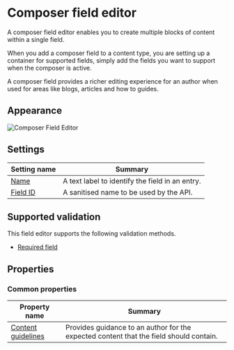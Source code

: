 # Composer field editor

A composer field editor enables you to create multiple blocks of content within a single field.

When you add a composer field to a content type, you are setting up a container for supported fields, simply add the fields you want to support when the composer is active.

A composer field provides a richer editing experience for an author when used for areas like blogs, articles and how to guides.

## Appearance
![Composer Field Editor](/images/field-editor-composer.png)

## Settings
| Setting name | Summary|
| ---| --- |
| [Name](/content-types/field-editors/field-settings.md#name) | A text label to identify the field in an entry.|
| [Field ID](/content-types/field-editors/field-settings.md#field-id) | A sanitised name to be used by the API. |

## Supported validation
This field editor supports the following validation methods.

- [Required field](/content-types/validation/required-validation.md)

## Properties

### Common properties
| Property name | Summary|
| ---| --- |
| [Content guidelines](/content-types/field-editors/field-properties.md#content-guidelines) |  Provides guidance to an author for the expected content that the field should contain. |
